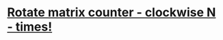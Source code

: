 # [Rotate matrix counter - clockwise N - times!](https://www.codewars.com/kata/5919f3bf6589022915000023)